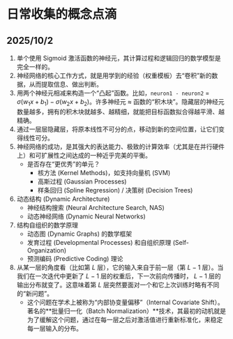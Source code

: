 # 日常收集的概念点滴

## 2025/10/2
1. 单个使用 Sigmoid 激活函数的神经元，其计算过程和逻辑回归的数学模型是完全一样的。
2. 神经网络的核心工作方式，就是用学到的经验（权重模板）去“卷积”新的数据，从而提取信息、做出判断。
3. 用两个神经元相减来构造一个“凸起”函数。比如，`neuron1 - neuron2` = $\sigma(w_1x+b_1) - \sigma(w_2x+b_2)$。许多神经元 ≈ 函数的“积木块”。隐藏层的神经元数量越多，拥有的积木块就越多、越精细，就能把目标函数拟合得越平滑、越精确。
4. 通过一层层隐藏层，将原本线性不可分的点，移动到新的空间位置，让它们变得线性可分。
5. 神经网络的成功，是其强大的表达能力、极致的计算效率（尤其是在并行硬件上）和可扩展性之间达成的一种近乎完美的平衡。
    - 是否存在“更优秀”的单元？
        - 核方法 (Kernel Methods)，如支持向量机 (SVM)
        - 高斯过程 (Gaussian Processes)
        - 样条回归 (Spline Regression) / 决策树 (Decision Trees)
6. 动态结构 (Dynamic Architecture)
    - 神经结构搜索 (Neural Architecture Search, NAS)
    - 动态神经网络 (Dynamic Neural Networks)
7. 结构自组织的数学原理
    - 动态图 (Dynamic Graphs) 的数学框架
    - 发育过程 (Developmental Processes) 和自组织原理 (Self-Organization)
    - 预测编码 (Predictive Coding) 理论
8. 从某一层的角度看（比如第 $L$ 层），它的输入来自于前一层（第 $L-1$ 层）。当我们在一次迭代中更新了 $L-1$ 层的权重后，下一次前向传播时， $L-1$ 层的输出分布就变了。这意味着第 $L$ 层突然要面对一个和它上次训练时略有不同的“新问题”。
    - 这个问题在学术上被称为“内部协变量偏移”（Internal Covariate Shift）。著名的**批量归一化（Batch Normalization）**技术，其最初的动机就是为了缓解这个问题，通过在每一层之后对激活值进行重新标准化，来稳定每一层输入的分布。
